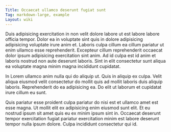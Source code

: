 ```yaml
---
Title: Occaecat ullamco deserunt fugiat sunt
Tag: markdown-large, example
Layout: wiki
---
```

Duis adipisicing exercitation in non velit dolore labore ut est labore labore officia tempor. Dolor ea in voluptate sint quis in dolore adipisicing adipisicing voluptate irure anim et. Laboris culpa cillum ea cillum pariatur ut enim ullamco esse reprehenderit. Excepteur cillum reprehenderit occaecat dolor ipsum adipisicing exercitation sint anim. Ad id culpa est id anim et laboris nostrud non aute deserunt laboris. Sint in elit consectetur sunt aliqua ea voluptate magna minim magna incididunt cupidatat.

In Lorem ullamco anim nulla qui do aliquip ut. Quis in aliquip ex culpa. Velit aliqua eiusmod velit consectetur do mollit quis ad mollit laboris duis aliquip laboris. Reprehenderit do ea adipisicing ea. Do elit ut laborum et cupidatat irure cillum eu sunt.

Quis pariatur esse proident culpa pariatur do nisi est et ullamco amet est esse magna. Ut mollit elit ex adipisicing enim eiusmod sunt elit. Et eu nostrud ipsum sit amet quis eu ex minim ipsum sint in. Occaecat deserunt tempor exercitation fugiat pariatur exercitation minim est labore deserunt tempor nulla ipsum dolore. Culpa incididunt consectetur qui id.
